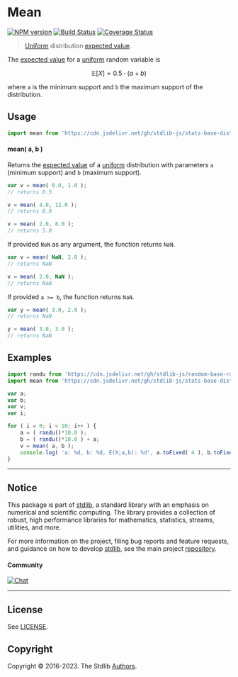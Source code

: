 <!--

@license Apache-2.0

Copyright (c) 2018 The Stdlib Authors.

Licensed under the Apache License, Version 2.0 (the "License");
you may not use this file except in compliance with the License.
You may obtain a copy of the License at

   http://www.apache.org/licenses/LICENSE-2.0

Unless required by applicable law or agreed to in writing, software
distributed under the License is distributed on an "AS IS" BASIS,
WITHOUT WARRANTIES OR CONDITIONS OF ANY KIND, either express or implied.
See the License for the specific language governing permissions and
limitations under the License.

-->

# Mean

[![NPM version][npm-image]][npm-url] [![Build Status][test-image]][test-url] [![Coverage Status][coverage-image]][coverage-url] <!-- [![dependencies][dependencies-image]][dependencies-url] -->

> [Uniform][uniform-distribution] distribution [expected value][expected-value].

<!-- Section to include introductory text. Make sure to keep an empty line after the intro `section` element and another before the `/section` close. -->

<section class="intro">

The [expected value][expected-value] for a [uniform][uniform-distribution] random variable is

<!-- <equation class="equation" label="eq:uniform_expectation" align="center" raw="\mathbb{E}\left[ X \right] = 0.5 \cdot ( a + b )" alt="Expected value for a uniform distribution."> -->

```math
\mathbb{E}\left[ X \right] = 0.5 \cdot ( a + b )
```

<!-- <div class="equation" align="center" data-raw-text="\mathbb{E}\left[ X \right] = 0.5 \cdot ( a + b )" data-equation="eq:uniform_expectation">
    <img src="https://cdn.jsdelivr.net/gh/stdlib-js/stdlib@51534079fef45e990850102147e8945fb023d1d0/lib/node_modules/@stdlib/stats/base/dists/uniform/mean/docs/img/equation_uniform_expectation.svg" alt="Expected value for a uniform distribution.">
    <br>
</div> -->

<!-- </equation> -->

where `a` is the minimum support and `b` the maximum support of the distribution.

</section>

<!-- /.intro -->

<!-- Package usage documentation. -->



<section class="usage">

## Usage

```javascript
import mean from 'https://cdn.jsdelivr.net/gh/stdlib-js/stats-base-dists-uniform-mean@deno/mod.js';
```

#### mean( a, b )

Returns the [expected value][expected-value] of a [uniform][uniform-distribution] distribution with parameters `a` (minimum support) and `b` (maximum support).

```javascript
var v = mean( 0.0, 1.0 );
// returns 0.5

v = mean( 4.0, 12.0 );
// returns 8.0

v = mean( 2.0, 8.0 );
// returns 5.0
```

If provided `NaN` as any argument, the function returns `NaN`.

```javascript
var v = mean( NaN, 2.0 );
// returns NaN

v = mean( 2.0, NaN );
// returns NaN
```

If provided `a >= b`, the function returns `NaN`.

```javascript
var y = mean( 3.0, 2.0 );
// returns NaN

y = mean( 3.0, 3.0 );
// returns NaN
```

</section>

<!-- /.usage -->

<!-- Package usage notes. Make sure to keep an empty line after the `section` element and another before the `/section` close. -->

<section class="notes">

</section>

<!-- /.notes -->

<!-- Package usage examples. -->

<section class="examples">

## Examples

<!-- eslint no-undef: "error" -->

```javascript
import randu from 'https://cdn.jsdelivr.net/gh/stdlib-js/random-base-randu@deno/mod.js';
import mean from 'https://cdn.jsdelivr.net/gh/stdlib-js/stats-base-dists-uniform-mean@deno/mod.js';

var a;
var b;
var v;
var i;

for ( i = 0; i < 10; i++ ) {
    a = ( randu()*10.0 );
    b = ( randu()*10.0 ) + a;
    v = mean( a, b );
    console.log( 'a: %d, b: %d, E(X;a,b): %d', a.toFixed( 4 ), b.toFixed( 4 ), v.toFixed( 4 ) );
}
```

</section>

<!-- /.examples -->

<!-- Section to include cited references. If references are included, add a horizontal rule *before* the section. Make sure to keep an empty line after the `section` element and another before the `/section` close. -->

<section class="references">

</section>

<!-- /.references -->

<!-- Section for related `stdlib` packages. Do not manually edit this section, as it is automatically populated. -->

<section class="related">

</section>

<!-- /.related -->

<!-- Section for all links. Make sure to keep an empty line after the `section` element and another before the `/section` close. -->


<section class="main-repo" >

* * *

## Notice

This package is part of [stdlib][stdlib], a standard library with an emphasis on numerical and scientific computing. The library provides a collection of robust, high performance libraries for mathematics, statistics, streams, utilities, and more.

For more information on the project, filing bug reports and feature requests, and guidance on how to develop [stdlib][stdlib], see the main project [repository][stdlib].

#### Community

[![Chat][chat-image]][chat-url]

---

## License

See [LICENSE][stdlib-license].


## Copyright

Copyright &copy; 2016-2023. The Stdlib [Authors][stdlib-authors].

</section>

<!-- /.stdlib -->

<!-- Section for all links. Make sure to keep an empty line after the `section` element and another before the `/section` close. -->

<section class="links">

[npm-image]: http://img.shields.io/npm/v/@stdlib/stats-base-dists-uniform-mean.svg
[npm-url]: https://npmjs.org/package/@stdlib/stats-base-dists-uniform-mean

[test-image]: https://github.com/stdlib-js/stats-base-dists-uniform-mean/actions/workflows/test.yml/badge.svg?branch=main
[test-url]: https://github.com/stdlib-js/stats-base-dists-uniform-mean/actions/workflows/test.yml?query=branch:main

[coverage-image]: https://img.shields.io/codecov/c/github/stdlib-js/stats-base-dists-uniform-mean/main.svg
[coverage-url]: https://codecov.io/github/stdlib-js/stats-base-dists-uniform-mean?branch=main

<!--

[dependencies-image]: https://img.shields.io/david/stdlib-js/stats-base-dists-uniform-mean.svg
[dependencies-url]: https://david-dm.org/stdlib-js/stats-base-dists-uniform-mean/main

-->

[chat-image]: https://img.shields.io/gitter/room/stdlib-js/stdlib.svg
[chat-url]: https://app.gitter.im/#/room/#stdlib-js_stdlib:gitter.im

[stdlib]: https://github.com/stdlib-js/stdlib

[stdlib-authors]: https://github.com/stdlib-js/stdlib/graphs/contributors

[umd]: https://github.com/umdjs/umd
[es-module]: https://developer.mozilla.org/en-US/docs/Web/JavaScript/Guide/Modules

[deno-url]: https://github.com/stdlib-js/stats-base-dists-uniform-mean/tree/deno
[umd-url]: https://github.com/stdlib-js/stats-base-dists-uniform-mean/tree/umd
[esm-url]: https://github.com/stdlib-js/stats-base-dists-uniform-mean/tree/esm
[branches-url]: https://github.com/stdlib-js/stats-base-dists-uniform-mean/blob/main/branches.md

[stdlib-license]: https://raw.githubusercontent.com/stdlib-js/stats-base-dists-uniform-mean/main/LICENSE

[uniform-distribution]: https://en.wikipedia.org/wiki/Uniform_distribution_%28continuous%29

[expected-value]: https://en.wikipedia.org/wiki/Expected_value

</section>

<!-- /.links -->
